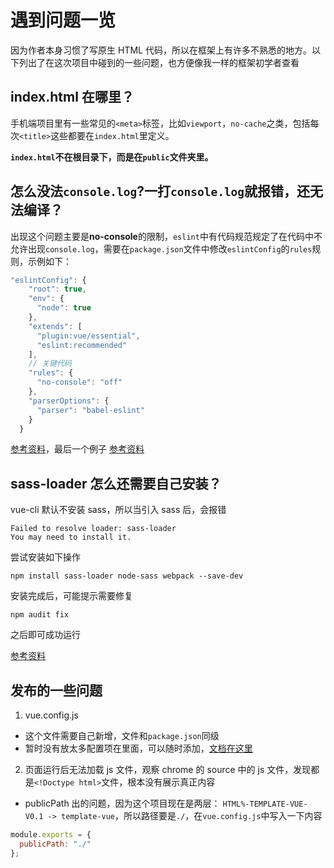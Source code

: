 # 遇到问题一览

因为作者本身习惯了写原生 HTML 代码，所以在框架上有许多不熟悉的地方。以下列出了在这次项目中碰到的一些问题，也方便像我一样的框架初学者查看

## index.html 在哪里？

手机端项目里有一些常见的`<meta>`标签，比如`viewport`，`no-cache`之类，包括每次`<title>`这些都要在`index.html`里定义。

**`index.html`不在根目录下，而是在`public`文件夹里。**

## 怎么没法`console.log`?一打`console.log`就报错，还无法编译？

出现这个问题主要是**no-console**的限制，`eslint`中有代码规范规定了在代码中不允许出现`console.log`，需要在`package.json`文件中修改`eslintConfig`的`rules`规则，示例如下：

```js
"eslintConfig": {
    "root": true,
    "env": {
      "node": true
    },
    "extends": [
      "plugin:vue/essential",
      "eslint:recommended"
    ],
    // 关键代码
    "rules": {
      "no-console": "off"
    },
    "parserOptions": {
      "parser": "babel-eslint"
    }
  }
```

[参考资料](https://eslint.org/docs/rules/no-console)，最后一个例子
[参考资料](https://www.jianshu.com/p/bfc7e7329cff)

## sass-loader 怎么还需要自己安装？

vue-cli 默认不安装 sass，所以当引入 sass 后，会报错

```
Failed to resolve loader: sass-loader
You may need to install it.
```

尝试安装如下操作

```
npm install sass-loader node-sass webpack --save-dev
```

安装完成后，可能提示需要修复

```
npm audit fix
```

之后即可成功运行

[参考资料](https://github.com/webpack-contrib/sass-loader#examples)

## 发布的一些问题

1. vue.config.js

- 这个文件需要自己新增，文件和`package.json`同级
- 暂时没有放太多配置项在里面，可以随时添加，[文档在这里](https://cli.vuejs.org/zh/config/#全局-cli-配置)

2. 页面运行后无法加载 js 文件，观察 chrome 的 source 中的 js 文件，发现都是`<!Doctype html>`文件，根本没有展示真正内容

- publicPath 出的问题，因为这个项目现在是两层： `HTML%-TEMPLATE-VUE-V0.1 -> template-vue`，所以路径要是`./`，在`vue.config.js`中写入一下内容

```js
module.exports = {
  publicPath: "./"
};
```
